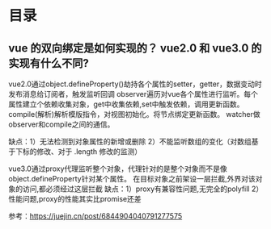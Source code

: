 # 目录

## vue 的双向绑定是如何实现的？ vue2.0 和 vue3.0 的实现有什么不同?

vue2.0通过object.defineProperty()劫持各个属性的setter，getter，数据变动时发布消息给订阅者，触发监听回调
observer遍历对vue各个属性进行监听。每个属性建立个依赖收集对象，get中收集依赖,set中触发依赖，调用更新函数。
compile(解析)解析模版指令，对视图初始化。将节点绑定更新函数。
watcher做observer和compile之间的通信。

缺点：1）无法检测到对象属性的新增或删除 2）不能监听数组的变化（对数组基于下标的修改、对于 .length 修改的监测）


vue3.0通过proxy代理监听整个对象，代理针对的是整个对象而不是像object.defineProperty针对某个属性。
在目标对象之前架设一层拦截,外界对该对象的访问,都必须经过这层拦截
缺点：1）proxy有兼容性问题,无完全的polyfill 2）性能问题,proxy的性能其实比promise还差

参考：https://juejin.cn/post/6844904040791277575